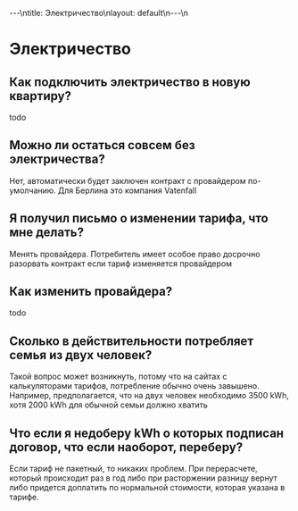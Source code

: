 ---\ntitle: Электричество\nlayout: default\n---\n
# Электричество

## Как подключить электричество в новую квартиру?
todo

## Можно ли остаться совсем без электричества?
Нет, автоматически будет заключен контракт с провайдером по-умолчанию. Для Берлина это компания Vatenfall

## Я получил письмо о изменении тарифа, что мне делать?
Менять провайдера. Потребитель имеет особое право досрочно разорвать контракт если тариф изменяется провайдером

## Как изменить провайдера?
todo

## Сколько в действительности потребляет семья из двух человек?
Такой вопрос может возникнуть, потому что на сайтах с калькуляторами тарифов, потребление обычно очень завышено. 
Например, предполагается, что на двух человек необходимо 3500 kWh, хотя 2000 kWh для обычной семьи должно хватить

## Что если я недоберу kWh о которых подписан договор, что если наоборот, переберу?
Если тариф не пакетный, то никаких проблем. 
При перерасчете, который происходит раз в год либо при расторжении разницу вернут либо придется доплатить по нормальной стоимости, 
которая указана в тарифе.

